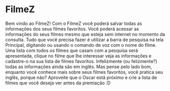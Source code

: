 # FilmeZ

Bem vindo ao FilmeZ!
Com o FilmeZ você poderá salvar todas as informações dos seus filmes favoritos. 
Você poderá acessar as informações do seus filmes mesmo que esteja sem internet no momento da consulta.
Tudo que você precisa fazer é utilizar a barra de pesquisa na tela Principal, digitando ou usando o comando de voz com o nome do filme. 
Uma lista com todos os filmes que casam com a pesquisa será apresentada, clique no filme que lhe interessar veja as informações e cadastre-o na sua lista de filmes favoritos.
Infelizmente (ou felizmente?) todas as informações ainda são em inglês.
Mas pense pelo lado bom, enquanto você conhece mais sobre seus filmes favoritos, você pratica seu inglês, porque não?
Aproveite que o Oscar está próximo e crie a lista de filmes que você deseja ver antes da premiação :D
